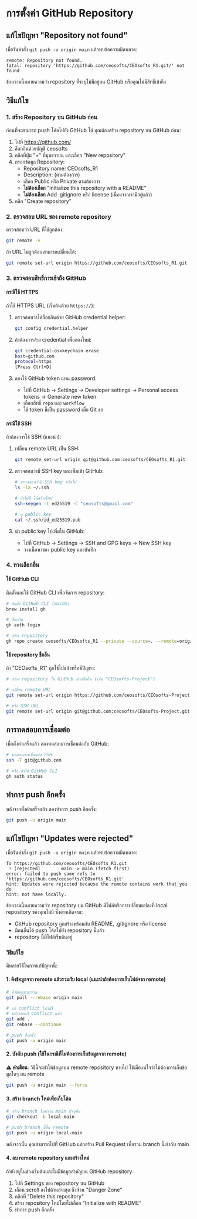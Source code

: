 # การตั้งค่า GitHub Repository

## แก้ไขปัญหา "Repository not found"

เมื่อรันคำสั่ง `git push -u origin main` แล้วพบข้อความผิดพลาด:

```
remote: Repository not found.
fatal: repository 'https://github.com/ceosofts/CEOsofts_R1.git/' not found
```

ข้อความนี้หมายความว่า repository ที่ระบุไม่มีอยู่บน GitHub หรือคุณไม่มีสิทธิ์เข้าถึง

## วิธีแก้ไข

### 1. สร้าง Repository บน GitHub ก่อน

ก่อนที่จะสามารถ push โค้ดไปยัง GitHub ได้ คุณต้องสร้าง repository บน GitHub ก่อน:

1. ไปที่ https://github.com/
2. ล็อกอินด้วยบัญชี ceosofts
3. คลิกที่ปุ่ม "+" ที่มุมขวาบน และเลือก "New repository"
4. กรอกข้อมูล Repository:
    - Repository name: CEOsofts_R1
    - Description: (ตามต้องการ)
    - เลือก Public หรือ Private ตามต้องการ
    - **ไม่ต้องเลือก** "Initialize this repository with a README"
    - **ไม่ต้องเลือก** Add .gitignore หรือ license (เนื่องจากเรามีอยู่แล้ว)
5. คลิก "Create repository"

### 2. ตรวจสอบ URL ของ remote repository

ตรวจสอบว่า URL ที่ใช้ถูกต้อง:

```bash
git remote -v
```

ถ้า URL ไม่ถูกต้อง สามารถเปลี่ยนได้:

```bash
git remote set-url origin https://github.com/ceosofts/CEOsofts_R1.git
```

### 3. ตรวจสอบสิทธิ์การเข้าถึง GitHub

#### กรณีใช้ HTTPS

ถ้าใช้ HTTPS URL (เริ่มต้นด้วย `https://`):

1. ตรวจสอบว่าได้ล็อกอินด้วย GitHub credential helper:

    ```bash
    git config credential.helper
    ```

2. ถ้าต้องการล้าง credential เพื่อลองใหม่:

    ```bash
    git credential-osxkeychain erase
    host=github.com
    protocol=https
    [Press Ctrl+D]
    ```

3. ลองใช้ GitHub token แทน password:
    - ไปที่ GitHub -> Settings -> Developer settings -> Personal access tokens -> Generate new token
    - เลือกสิทธิ์ `repo` และ `workflow`
    - ใช้ token นี้เป็น password เมื่อ Git ขอ

#### กรณีใช้ SSH

ถ้าต้องการใช้ SSH (แนะนำ):

1. เปลี่ยน remote URL เป็น SSH:

    ```bash
    git remote set-url origin git@github.com:ceosofts/CEOsofts_R1.git
    ```

2. ตรวจสอบว่ามี SSH key และเพิ่มเข้า GitHub:

    ```bash
    # ตรวจสอบว่ามี SSH key หรือไม่
    ls -la ~/.ssh

    # ถ้าไม่มี ให้สร้างใหม่
    ssh-keygen -t ed25519 -C "ceosofts@gmail.com"

    # ดู public key
    cat ~/.ssh/id_ed25519.pub
    ```

3. นำ public key ไปเพิ่มใน GitHub:
    - ไปที่ GitHub -> Settings -> SSH and GPG keys -> New SSH key
    - วางเนื้อหาของ public key และบันทึก

### 4. ทางเลือกอื่น

#### ใช้ GitHub CLI

ติดตั้งและใช้ GitHub CLI เพื่อจัดการ repository:

```bash
# ติดตั้ง GitHub CLI (macOS)
brew install gh

# ล็อกอิน
gh auth login

# สร้าง repository
gh repo create ceosofts/CEOsofts_R1 --private --source=. --remote=origin
```

#### ใช้ repository ชื่ออื่น

ถ้า "CEOsofts_R1" ถูกใช้ไปแล้วหรือมีปัญหา:

```bash
# สร้าง repository ใน GitHub ด้วยชื่ออื่น (เช่น "CEOsofts-Project")

# เปลี่ยน remote URL
git remote set-url origin https://github.com/ceosofts/CEOsofts-Project.git

# หรือ SSH URL
git remote set-url origin git@github.com:ceosofts/CEOsofts-Project.git
```

## การทดสอบการเชื่อมต่อ

เมื่อตั้งค่าเสร็จแล้ว ลองทดสอบการเชื่อมต่อกับ GitHub:

```bash
# ทดสอบการเชื่อมต่อ SSH
ssh -T git@github.com

# หรือ ถ้าใช้ GitHub CLI
gh auth status
```

## ทำการ push อีกครั้ง

หลังจากตั้งค่าเสร็จแล้ว ลองทำการ push อีกครั้ง:

```bash
git push -u origin main
```

## แก้ไขปัญหา "Updates were rejected"

เมื่อรันคำสั่ง `git push -u origin main` แล้วพบข้อความผิดพลาด:

```
To https://github.com/ceosofts/CEOsofts_R1.git
 ! [rejected]        main -> main (fetch first)
error: failed to push some refs to 'https://github.com/ceosofts/CEOsofts_R1.git'
hint: Updates were rejected because the remote contains work that you do
hint: not have locally.
```

ข้อความนี้หมายความว่า: repository บน GitHub มีไฟล์หรือการเปลี่ยนแปลงที่ local repository ของคุณไม่มี ซึ่งอาจเกิดจาก:

-   GitHub repository ถูกสร้างพร้อมกับ README, .gitignore หรือ license
-   มีคนอื่นได้ push โค้ดไปยัง repository นี้แล้ว
-   repository นี้มีไฟล์เริ่มต้นอยู่

### วิธีแก้ไข

มีหลายวิธีในการแก้ปัญหานี้:

#### 1. ดึงข้อมูลจาก remote แล้วรวมกับ local (แนะนำถ้าต้องการเก็บไฟล์จาก remote)

```bash
# ดึงข้อมูลและรวม
git pull --rebase origin main

# แก้ conflict (ถ้ามี)
# หลังจากแก้ conflict แล้ว
git add .
git rebase --continue

# push อีกครั้ง
git push -u origin main
```

#### 2. บังคับ push (ใช้ในกรณีที่ไม่ต้องการเก็บข้อมูลจาก remote)

⚠️ **คำเตือน**: วิธีนี้จะทำให้ข้อมูลบน remote repository หายไป ใช้เมื่อแน่ใจว่าไม่ต้องการเก็บข้อมูลใดๆ บน remote

```bash
git push -u origin main --force
```

#### 3. สร้าง branch ใหม่เพื่อเก็บโค้ด

```bash
# สร้าง branch ใหม่จาก main ปัจจุบัน
git checkout -b local-main

# push branch นี้ขึ้น remote
git push -u origin local-main
```

หลังจากนั้น คุณสามารถไปที่ GitHub แล้วสร้าง Pull Request เพื่อรวม branch นี้เข้ากับ main

#### 4. ลบ remote repository และสร้างใหม่

ถ้ายังอยู่ในช่วงเริ่มต้นและไม่มีข้อมูลสำคัญบน GitHub repository:

1. ไปที่ Settings ของ repository บน GitHub
2. เลือน scroll ลงไปด้านล่างสุด ถึงส่วน "Danger Zone"
3. คลิกที่ "Delete this repository"
4. สร้าง repository ใหม่โดยไม่เลือก "Initialize with README"
5. ทำการ push อีกครั้ง
